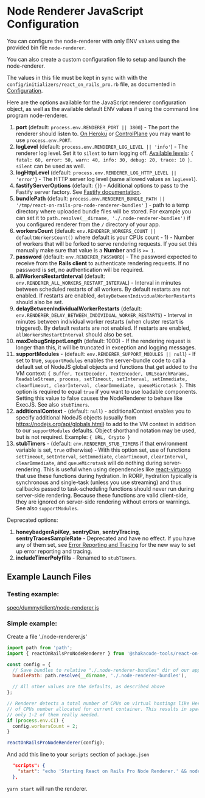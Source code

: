 # Node Renderer JavaScript Configuration

You can configure the node-renderer with only ENV values using the provided bin file `node-renderer`.

You can also create a custom configuration file to setup and launch the node-renderer.

The values in this file must be kept in sync with with the `config/initializers/react_on_rails_pro.rb` file, as documented in [Configuration](https://www.shakacode.com/react-on-rails-pro/docs/configuration/).

Here are the options available for the JavaScript renderer configuration object, as well as the available default ENV values if using the command line program node-renderer.

[//]: # (If you change text here, you may want to update comments in packages/node-renderer/src/shared/configBuilder.ts as well.)

1. **port** (default: `process.env.RENDERER_PORT || 3800`) - The port the renderer should listen to.
[On Heroku](https://devcenter.heroku.com/articles/dyno-startup-behavior#port-binding-of-web-dynos) or [ControlPlane](https://docs.controlplane.com/reference/workload/containers#port-variable) you may want to use `process.env.PORT`.
1. **logLevel** (default: `process.env.RENDERER_LOG_LEVEL || 'info'`) - The renderer log level. Set it to `silent` to turn logging off.
[Available levels](https://getpino.io/#/docs/api?id=levels): `{ fatal: 60, error: 50, warn: 40, info: 30, debug: 20, trace: 10 }`. `silent` can be used as well.
1. **logHttpLevel** (default: `process.env.RENDERER_LOG_HTTP_LEVEL || 'error'`) - The HTTP server log level (same allowed values as `logLevel`).
1. **fastifyServerOptions** (default: `{}`) - Additional options to pass to the Fastify server factory. See [Fastify documentation](https://fastify.dev/docs/latest/Reference/Server/#factory).
1. **bundlePath** (default: `process.env.RENDERER_BUNDLE_PATH || '/tmp/react-on-rails-pro-node-renderer-bundles'` ) - path to a temp directory where uploaded bundle files will be stored. For example you can set it to `path.resolve(__dirname, './.node-renderer-bundles')` if you configured renderer from the `/` directory of your app.
1. **workersCount** (default: `env.RENDERER_WORKERS_COUNT || defaultWorkersCount()` where default is your CPUs count - 1) - Number of workers that will be forked to serve rendering requests. If you set this manually make sure that value is a **Number** and is `>= 1`.
1. **password** (default: `env.RENDERER_PASSWORD`) - The password expected to receive from the **Rails client** to authenticate rendering requests.
If no password is set, no authentication will be required.
1. **allWorkersRestartInterval** (default: `env.RENDERER_ALL_WORKERS_RESTART_INTERVAL`) - Interval in minutes between scheduled restarts of all workers. By default restarts are not enabled. If restarts are enabled, `delayBetweenIndividualWorkerRestarts` should also be set.
1. **delayBetweenIndividualWorkerRestarts** (default: `env.RENDERER_DELAY_BETWEEN_INDIVIDUAL_WORKER_RESTARTS`) - Interval in minutes between individual worker restarts (when cluster restart is triggered). By default restarts are not enabled. If restarts are enabled, `allWorkersRestartInterval` should also be set.
1. **maxDebugSnippetLength** (default: 1000) - If the rendering request is longer than this, it will be truncated in exception and logging messages.
1. **supportModules** - (default: `env.RENDERER_SUPPORT_MODULES || null`) - If set to true, `supportModules` enables the server-bundle code to call a default set of NodeJS global objects and functions that get added to the VM context: 
`{ Buffer, TextDecoder, TextEncoder, URLSearchParams, ReadableStream, process, setTimeout, setInterval, setImmediate, clearTimeout, clearInterval, clearImmediate, queueMicrotask }`.
This option is required to equal `true` if you want to use loadable components.
Setting this value to false causes the NodeRenderer to behave like ExecJS.
See also `stubTimers`.
1. **additionalContext** - (default: `null`) - additionalContext enables you to specify additional NodeJS objects (usually from https://nodejs.org/api/globals.html) to add to the VM context in addition to our `supportModules` defaults. 
Object shorthand notation may be used, but is not required.
Example: `{ URL, Crypto }`
1. **stubTimers** - (default: `env.RENDERER_STUB_TIMERS` if that environment variable is set, `true` otherwise) - With this option set, use of functions `setTimeout`, `setInterval`, `setImmediate`, `clearTimeout`, `clearInterval`, `clearImmediate`, and `queueMicrotask` will do nothing during server-rendering. 
This is useful when using dependencies like [react-virtuoso](https://github.com/petyosi/react-virtuoso) that use these functions during hydration.
In RORP, hydration typically is synchronous and single-task (unless you use streaming) and thus callbacks passed to  task-scheduling functions should never run during server-side rendering.
Because these functions are valid client-side, they are ignored on server-side rendering without errors or warnings.
See also `supportModules`.

Deprecated options:

1. **honeybadgerApiKey**, **sentryDsn**, **sentryTracing**, **sentryTracesSampleRate** - Deprecated and have no effect. 
If you have any of them set, see [Error Reporting and Tracing](./error-reporting-and-tracing.md) for the new way to set up error reporting and tracing.
1. **includeTimerPolyfills** - Renamed to `stubTimers`.

## Example Launch Files

### Testing example:

[spec/dummy/client/node-renderer.js](https://github.com/shakacode/react_on_rails_pro/blob/master/spec/dummy/client/node-renderer.js)

### Simple example:

Create a file './node-renderer.js'
```js
import path from 'path';
import { reactOnRailsProNodeRenderer } from '@shakacode-tools/react-on-rails-pro-node-renderer';

const config = {
  // Save bundles to relative "./.node-renderer-bundles" dir of our app
  bundlePath: path.resolve(__dirname, './.node-renderer-bundles'),

  // All other values are the defaults, as described above
};

// Renderer detects a total number of CPUs on virtual hostings like Heroku or CircleCI instead
// of CPUs number allocated for current container. This results in spawning many workers while
// only 1-2 of them really needed.
if (process.env.CI) {
  config.workersCount = 2;
}

reactOnRailsProNodeRenderer(config);

```

And add this line to your `scripts` section of `package.json`

```json
  "scripts": {
    "start": "echo 'Starting React on Rails Pro Node Renderer.' && node ./node-renderer.js"
  },
```

`yarn start` will run the renderer.
